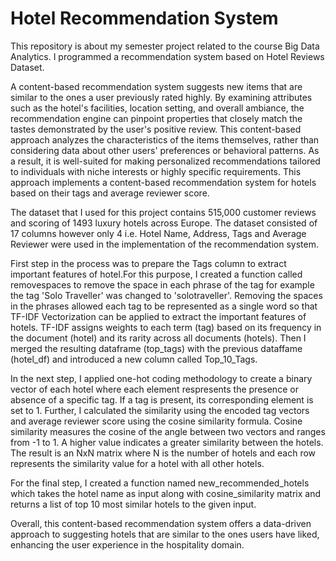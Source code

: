 # Hotel Recommendation System
This repository is about my semester project related to the course Big Data Analytics. I programmed a recommendation system based on Hotel Reviews Dataset. 

A content-based recommendation system suggests new items that are similar to the ones a user previously rated highly. By examining attributes such as the hotel's facilities, location setting, and overall ambiance, the recommendation engine can pinpoint properties that closely match the tastes demonstrated by the user's positive review. This content-based approach analyzes the characteristics of the items themselves, rather than considering data about other users' preferences or behavioral patterns. As a result, it is well-suited for making personalized recommendations tailored to individuals with niche interests or highly specific requirements. This approach implements a content-based recommendation system for hotels based on their tags and average reviewer score. 

The dataset that I used for this project contains 515,000 customer reviews and scoring of 1493 luxury hotels across Europe. The dataset consisted of 17 columns however only 4 i.e. Hotel Name, Address, Tags and Average Reviewer were used in the implementation of the recommendation system. 

First step in the process was to prepare the Tags column to extract important features of hotel.For this purpose, I created a function called removespaces to remove the space in each phrase of the tag for example the tag 'Solo Traveller' was changed to 'solotraveller'. Removing the spaces in the phrases allowed each tag to be represented as a single word so that TF-IDF Vectorization can be applied to extract the important features of hotels. TF-IDF assigns weights to each term (tag) based on its frequency in the document (hotel) and its rarity across all documents (hotels). Then I merged the resulting dataframe (top_tags) with the previous dataffame (hotel_df) and introduced a new column called Top_10_Tags. 

In the next step, I applied one-hot coding methodology to create a binary vector of each hotel where each element respresents the presence or absence of a specific tag. If a tag is present, its corresponding element is set to 1. Further, I calculated the similarity using the encoded tag vectors and average reviewer score using the cosine similarity formula.  Cosine similarity measures the cosine of the angle between two vectors and ranges from -1 to 1. A higher value indicates a greater similarity between the hotels. The result is an NxN matrix where N is the number of hotels and each row represents the similarity value for a hotel with all other hotels.

For the final step, I created a function named new_recommended_hotels which takes the hotel name as input along with cosine_similarity matrix and returns a list of top 10 most similar hotels to the given input. 

Overall, this content-based recommendation system offers a data-driven approach to suggesting hotels that are similar to the ones users have liked, enhancing the user experience in the hospitality domain.

